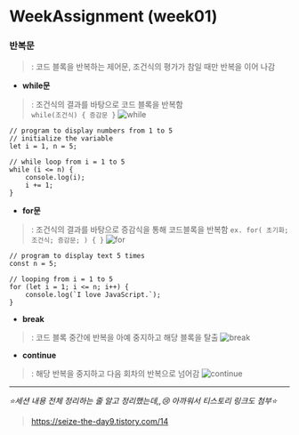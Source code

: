 # WeekAssignment (week01)
### 반복문
> : 코드 블록을 반복하는 제어문, 조건식의 평가가 참일 때만 반복을 이어 나감

* __while문__
>: 조건식의 결과를 바탕으로 코드 블록을 반복함  
>`while(조건식) { 증감문 }`
![while](https://cdn.programiz.com/sites/tutorial2program/files/javascript-while-loop.png)
```
// program to display numbers from 1 to 5
// initialize the variable
let i = 1, n = 5;

// while loop from i = 1 to 5
while (i <= n) {
    console.log(i);
    i += 1;
}
```

* __for문__
>: 조건식의 결과를 바탕으로 증감식을 통해 코드블록을 반복함
>`ex. for( 초기화; 조건식; 증감문; ) { }`
![for](https://cdn.programiz.com/sites/tutorial2program/files/javascript-for-loop.png)
```
// program to display text 5 times
const n = 5;

// looping from i = 1 to 5
for (let i = 1; i <= n; i++) {
    console.log(`I love JavaScript.`);
}
```

* __break__
>: 코드 블록 중간에 반복을 아예 중지하고 해당 블록을 탈출
![break](https://img1.daumcdn.net/thumb/R1280x0/?scode=mtistory2&fname=https%3A%2F%2Fblog.kakaocdn.net%2Fdn%2FcKAlVf%2Fbtq0zdNgph8%2FgzRvlhklUC20OnQiFK8MC0%2Fimg.png)

* __continue__
>: 해당 반복을 중지하고 다음 회차의 반복으로 넘어감
![continue](https://img1.daumcdn.net/thumb/R1280x0/?scode=mtistory2&fname=https%3A%2F%2Fblog.kakaocdn.net%2Fdn%2F6I6Ya%2Fbtq0AqE4Go4%2FnN4t2xJKgubCBx1kSqAuYK%2Fimg.png)
***

_:star:세션 내용 전체 정리하는 줄 알고 정리했는데,,:cry: 아까워서 티스토리 링크도 첨부:star:_
> <https://seize-the-day9.tistory.com/14>